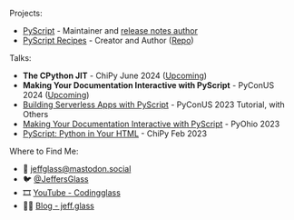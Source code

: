 Projects:
- [PyScript](https://github.com/pyscript/pyscript) - Maintainer and [release notes author](https://jeff.glass/tags/pyscript/)
- [PyScript Recipes](https://pyscript.recipes/) - Creator and Author ([Repo](https://github.com/JeffersGlass/pyscript-recipes))

Talks:
- **The CPython JIT** - ChiPy June 2024 ([Upcoming](https://www.chipy.org/meetings/250/))
- **Making Your Documentation Interactive with PyScript** - PyConUS 2024 ([Upcoming](https://us.pycon.org/2024/schedule/presentation/92/))
- [Building Serverless Apps with PyScript](https://www.youtube.com/watch?v=RVmltK006CU) - PyConUS 2023 Tutorial, with Others
- [Making Your Documentation Interactive with PyScript](https://www.youtube.com/watch?v=ysSewLZEqnM) - PyOhio 2023
- [PyScript: Python in Your HTML](https://jeff.glass/post/pyscript-chipy-feb-2023/) - ChiPy Feb 2023

Where to Find Me:
- 🐘 [jeffglass@mastodon.social](https://mastodon.social/@jeffglass)
- 🐦 [@JeffersGlass](https://twitter.com/JeffersGlass)
- 🎞️ [YouTube - Codingglass](https://www.youtube.com/@CodingGlass)
- ✍🏻 [Blog - jeff.glass](https://jeff.glass)
